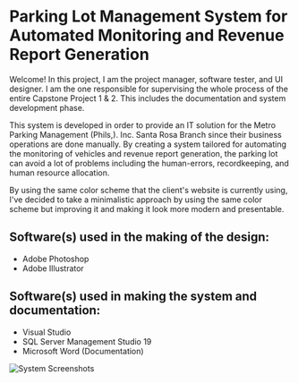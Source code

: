 # Parking Lot Management System for Automated Monitoring and Revenue Report Generation

Welcome! In this project, I am the project manager, software tester, and UI designer. I am the one responsible for supervising the whole process of the entire Capstone Project 1 & 2. This includes the documentation and system development phase.

This system is developed in order to provide an IT solution for the Metro Parking Management (Phils,). Inc. Santa Rosa Branch since their business operations are done manually. By creating a system tailored for automating the monitoring of vehicles and revenue report generation, the parking lot can avoid a lot of problems including the human-errors, recordkeeping, and human resource allocation.

By using the same color scheme that the client's website is currently using, I've decided to take a minimalistic approach by using the same color scheme but improving it and making it look more modern and presentable.

## Software(s) used in the making of the design:

- Adobe Photoshop
- Adobe Illustrator

## Software(s) used in making the system and documentation:

- Visual Studio
- SQL Server Management Studio 19
- Microsoft Word (Documentation)

![System Screenshots](path/to/screenshots.png)
